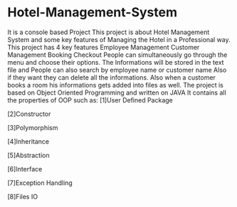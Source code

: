 # Hotel-Management-System
It is a console based Project
This project is about Hotel Management System and some key features of Managing the Hotel in a Professional way.
This project has 4 key features Employee Management Customer Management  Booking Checkout
People can simultaneously go through the menu and choose their options.
The Informations will be stored in the text file and People can also search by employee name or customer name
Also if they want they can delete all the informations.
Also when a customer books a room his informations gets added into files as well.
The project is based on Object Oriented Programming and written on JAVA
It contains all the properties of OOP such as:
[1]User Defined Package

[2]Constructor

[3]Polymorphism

[4]Inheritance

[5]Abstraction

[6]Interface

[7]Exception Handling

[8]Files IO
